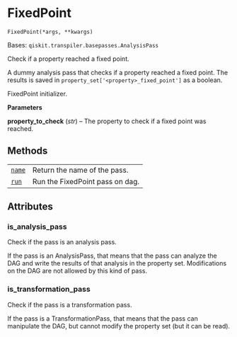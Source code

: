 # FixedPoint

<span id="undefined" />

`FixedPoint(*args, **kwargs)`

Bases: `qiskit.transpiler.basepasses.AnalysisPass`

Check if a property reached a fixed point.

A dummy analysis pass that checks if a property reached a fixed point. The results is saved in `property_set['<property>_fixed_point']` as a boolean.

FixedPoint initializer.

**Parameters**

**property\_to\_check** (*str*) – The property to check if a fixed point was reached.

## Methods

|                                                                                                                                        |                                 |
| -------------------------------------------------------------------------------------------------------------------------------------- | ------------------------------- |
| [`name`](qiskit.transpiler.passes.FixedPoint.name#qiskit.transpiler.passes.FixedPoint.name "qiskit.transpiler.passes.FixedPoint.name") | Return the name of the pass.    |
| [`run`](qiskit.transpiler.passes.FixedPoint.run#qiskit.transpiler.passes.FixedPoint.run "qiskit.transpiler.passes.FixedPoint.run")     | Run the FixedPoint pass on dag. |

## Attributes

<span id="undefined" />

### is\_analysis\_pass

Check if the pass is an analysis pass.

If the pass is an AnalysisPass, that means that the pass can analyze the DAG and write the results of that analysis in the property set. Modifications on the DAG are not allowed by this kind of pass.

<span id="undefined" />

### is\_transformation\_pass

Check if the pass is a transformation pass.

If the pass is a TransformationPass, that means that the pass can manipulate the DAG, but cannot modify the property set (but it can be read).
